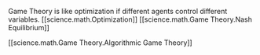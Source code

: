 Game Theory is like optimization if different agents control different variables.
[[science.math.Optimization]]
[[science.math.Game Theory.Nash Equilibrium]]

[[science.math.Game Theory.Algorithmic Game Theory]]
